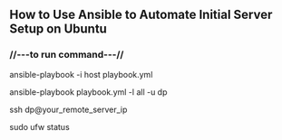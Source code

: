 ## How to Use Ansible to Automate Initial Server Setup on Ubuntu

###            //---to run command---//

  ansible-playbook -i host playbook.yml 

  ansible-playbook playbook.yml -l all -u dp

  ssh dp@your_remote_server_ip

  sudo ufw status
